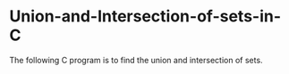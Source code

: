 # Union-and-Intersection-of-sets-in-C
The following C program is to find the union and intersection of sets.
